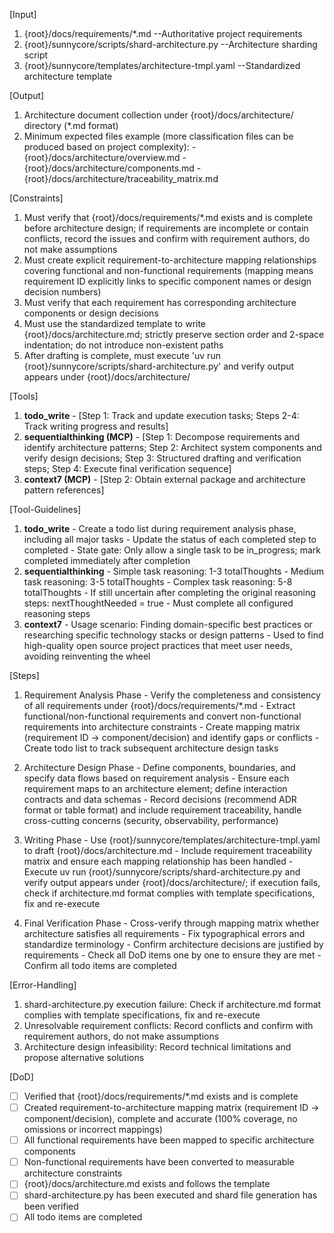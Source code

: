 [Input]
  1. {root}/docs/requirements/*.md --Authoritative project requirements
  2. {root}/sunnycore/scripts/shard-architecture.py --Architecture sharding script
  3. {root}/sunnycore/templates/architecture-tmpl.yaml --Standardized architecture template

[Output]
  1. Architecture document collection under {root}/docs/architecture/ directory (*.md format)
  2. Minimum expected files example (more classification files can be produced based on project complexity):
    - {root}/docs/architecture/overview.md
    - {root}/docs/architecture/components.md
    - {root}/docs/architecture/traceability_matrix.md

[Constraints]
  1. Must verify that {root}/docs/requirements/*.md exists and is complete before architecture design; if requirements are incomplete or contain conflicts, record the issues and confirm with requirement authors, do not make assumptions
  2. Must create explicit requirement-to-architecture mapping relationships covering functional and non-functional requirements (mapping means requirement ID explicitly links to specific component names or design decision numbers)
  3. Must verify that each requirement has corresponding architecture components or design decisions
  4. Must use the standardized template to write {root}/docs/architecture.md; strictly preserve section order and 2-space indentation; do not introduce non-existent paths
  5. After drafting is complete, must execute 'uv run {root}/sunnycore/scripts/shard-architecture.py' and verify output appears under {root}/docs/architecture/

[Tools]
  1. **todo_write**
    - [Step 1: Track and update execution tasks; Steps 2-4: Track writing progress and results]
  2. **sequentialthinking (MCP)**
    - [Step 1: Decompose requirements and identify architecture patterns; Step 2: Architect system components and verify design decisions; Step 3: Structured drafting and verification steps; Step 4: Execute final verification sequence]
  3. **context7 (MCP)**
    - [Step 2: Obtain external package and architecture pattern references]

[Tool-Guidelines]
  1. **todo_write**
    - Create a todo list during requirement analysis phase, including all major tasks
    - Update the status of each completed step to completed
    - State gate: Only allow a single task to be in_progress; mark completed immediately after completion
  2. **sequentialthinking**
    - Simple task reasoning: 1-3 totalThoughts
    - Medium task reasoning: 3-5 totalThoughts
    - Complex task reasoning: 5-8 totalThoughts
    - If still uncertain after completing the original reasoning steps: nextThoughtNeeded = true
    - Must complete all configured reasoning steps
  3. **context7**
    - Usage scenario: Finding domain-specific best practices or researching specific technology stacks or design patterns
    - Used to find high-quality open source project practices that meet user needs, avoiding reinventing the wheel

[Steps]
  1. Requirement Analysis Phase
    - Verify the completeness and consistency of all requirements under {root}/docs/requirements/*.md
    - Extract functional/non-functional requirements and convert non-functional requirements into architecture constraints
    - Create mapping matrix (requirement ID → component/decision) and identify gaps or conflicts
    - Create todo list to track subsequent architecture design tasks

  2. Architecture Design Phase
    - Define components, boundaries, and specify data flows based on requirement analysis
    - Ensure each requirement maps to an architecture element; define interaction contracts and data schemas
    - Record decisions (recommend ADR format or table format) and include requirement traceability, handle cross-cutting concerns (security, observability, performance)

  3. Writing Phase
    - Use {root}/sunnycore/templates/architecture-tmpl.yaml to draft {root}/docs/architecture.md
    - Include requirement traceability matrix and ensure each mapping relationship has been handled
    - Execute uv run {root}/sunnycore/scripts/shard-architecture.py and verify output appears under {root}/docs/architecture/; if execution fails, check if architecture.md format complies with template specifications, fix and re-execute

  4. Final Verification Phase
    - Cross-verify through mapping matrix whether architecture satisfies all requirements
    - Fix typographical errors and standardize terminology
    - Confirm architecture decisions are justified by requirements
    - Check all DoD items one by one to ensure they are met
    - Confirm all todo items are completed

[Error-Handling]
  1. shard-architecture.py execution failure: Check if architecture.md format complies with template specifications, fix and re-execute
  2. Unresolvable requirement conflicts: Record conflicts and confirm with requirement authors, do not make assumptions
  3. Architecture design infeasibility: Record technical limitations and propose alternative solutions

[DoD]
  - [ ] Verified that {root}/docs/requirements/*.md exists and is complete
  - [ ] Created requirement-to-architecture mapping matrix (requirement ID → component/decision), complete and accurate (100% coverage, no omissions or incorrect mappings)
  - [ ] All functional requirements have been mapped to specific architecture components
  - [ ] Non-functional requirements have been converted to measurable architecture constraints
  - [ ] {root}/docs/architecture.md exists and follows the template
  - [ ] shard-architecture.py has been executed and shard file generation has been verified
  - [ ] All todo items are completed
